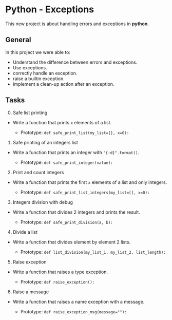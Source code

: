 # Python - Exceptions
This new project is about handling errors and exceptions in __python__.
## General
In this project we were able to:
* Understand the difference between errors and exceptions.
* Use exceptions.
* correctly handle an exception.
* raise a builtin exception.
* implement a clean-up action after an exception.
## Tasks
0. Safe list printing
* Write a function that prints `x` elements of a list.

	* Prototype: `def safe_print_list(my_list=[], x=0):`
1. Safe printing of an integers list
* Write a function that prints an integer with `"{:d}".format()`.

	* Prototype: `def safe_print_integer(value):`
2. Print and count integers
* Write a function that prints the first `x` elements of a list and only integers.

	* Prototype: `def safe_print_list_integers(my_list=[], x=0):`
3. Integers division with debug
* Write a function that divides 2 integers and prints the result.

	* Prototype: `def safe_print_division(a, b):`
4. Divide a list
* Write a function that divides element by element 2 lists.

	* Prototype: `def list_division(my_list_1, my_list_2, list_length):`
5. Raise exception
* Write a function that raises a type exception.

	* Prototype: `def raise_exception():`
6. Raise a message
* Write a function that raises a name exception with a message.

	* Prototype: `def raise_exception_msg(message=""):`
